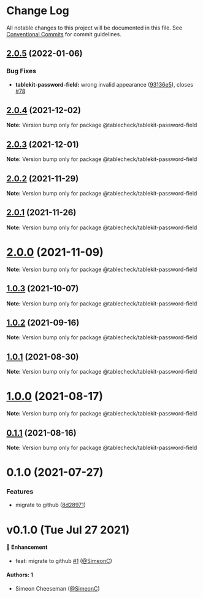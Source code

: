 # Change Log

All notable changes to this project will be documented in this file.
See [Conventional Commits](https://conventionalcommits.org) for commit guidelines.

## [2.0.5](https://github.com/tablecheck/tablekit/compare/@tablecheck/tablekit-password-field@2.0.4...@tablecheck/tablekit-password-field@2.0.5) (2022-01-06)


### Bug Fixes

* **tablekit-password-field:** wrong invalid appearance ([93136e5](https://github.com/tablecheck/tablekit/commit/93136e50eb5f3c325957bb6741b063abad2e1931)), closes [#78](https://github.com/tablecheck/tablekit/issues/78)





## [2.0.4](https://github.com/tablecheck/tablekit/compare/@tablecheck/tablekit-password-field@2.0.3...@tablecheck/tablekit-password-field@2.0.4) (2021-12-02)

**Note:** Version bump only for package @tablecheck/tablekit-password-field





## [2.0.3](https://github.com/tablecheck/tablekit/compare/@tablecheck/tablekit-password-field@2.0.2...@tablecheck/tablekit-password-field@2.0.3) (2021-12-01)

**Note:** Version bump only for package @tablecheck/tablekit-password-field





## [2.0.2](https://github.com/tablecheck/tablekit/compare/@tablecheck/tablekit-password-field@2.0.1...@tablecheck/tablekit-password-field@2.0.2) (2021-11-29)

**Note:** Version bump only for package @tablecheck/tablekit-password-field





## [2.0.1](https://github.com/tablecheck/tablekit/compare/@tablecheck/tablekit-password-field@2.0.0...@tablecheck/tablekit-password-field@2.0.1) (2021-11-26)

**Note:** Version bump only for package @tablecheck/tablekit-password-field





# [2.0.0](https://github.com/tablecheck/tablekit/compare/@tablecheck/tablekit-password-field@1.0.3...@tablecheck/tablekit-password-field@2.0.0) (2021-11-09)

**Note:** Version bump only for package @tablecheck/tablekit-password-field





## [1.0.3](https://github.com/tablecheck/tablekit/compare/@tablecheck/tablekit-password-field@1.0.2...@tablecheck/tablekit-password-field@1.0.3) (2021-10-07)

**Note:** Version bump only for package @tablecheck/tablekit-password-field





## [1.0.2](https://github.com/tablecheck/tablekit/compare/@tablecheck/tablekit-password-field@1.0.1...@tablecheck/tablekit-password-field@1.0.2) (2021-09-16)

**Note:** Version bump only for package @tablecheck/tablekit-password-field





## [1.0.1](https://github.com/tablecheck/tablekit/compare/@tablecheck/tablekit-password-field@1.0.0...@tablecheck/tablekit-password-field@1.0.1) (2021-08-30)

**Note:** Version bump only for package @tablecheck/tablekit-password-field





# [1.0.0](https://github.com/tablecheck/tablekit/compare/@tablecheck/tablekit-password-field@0.1.1...@tablecheck/tablekit-password-field@1.0.0) (2021-08-17)

**Note:** Version bump only for package @tablecheck/tablekit-password-field





## [0.1.1](https://github.com/tablecheck/tablekit/compare/@tablecheck/tablekit-password-field@0.1.0...@tablecheck/tablekit-password-field@0.1.1) (2021-08-16)

**Note:** Version bump only for package @tablecheck/tablekit-password-field





# 0.1.0 (2021-07-27)


### Features

* migrate to github ([8d28971](https://github.com/tablecheck/tablekit/commit/8d28971175010fcb2a3cd9c48a749e7af1bdc9f9))





# v0.1.0 (Tue Jul 27 2021)

#### 🚀 Enhancement

- feat: migrate to github [#1](https://github.com/tablecheck/tablekit/pull/1) ([@SimeonC](https://github.com/SimeonC))

#### Authors: 1

- Simeon Cheeseman ([@SimeonC](https://github.com/SimeonC))
